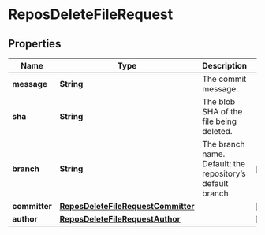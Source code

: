 

# ReposDeleteFileRequest


## Properties

| Name | Type | Description | Notes |
|------------ | ------------- | ------------- | -------------|
|**message** | **String** | The commit message. |  |
|**sha** | **String** | The blob SHA of the file being deleted. |  |
|**branch** | **String** | The branch name. Default: the repository’s default branch |  [optional] |
|**committer** | [**ReposDeleteFileRequestCommitter**](ReposDeleteFileRequestCommitter.md) |  |  [optional] |
|**author** | [**ReposDeleteFileRequestAuthor**](ReposDeleteFileRequestAuthor.md) |  |  [optional] |



